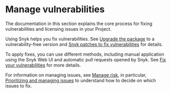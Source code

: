 # Manage vulnerabilities

The documentation in this section explains the core process for fixing vulnerabilities and licensing issues in your Project.

Using Snyk helps you fix vulnerabilities. See [Upgrade the package](upgrade-package-versions-to-fix-vulnerabilities.md) to a vulnerability-free version and [Snyk patches to fix vulnerabilities](snyk-patches-to-fix-vulnerabilities.md) for details.

To apply fixes, you can use different methods, including manual application using the Snyk Web UI and automatic pull requests opened by Snyk. See [Fix your vulnerabilities](fix-your-vulnerabilities.md) for more details.

For information on managing issues, see [Manage risk](../../../manage-risk/), in particular, [Prioritizing and managing issues](../../../manage-issues/priorities-for-fixing-issues/) to understand how to decide on which issues to fix.
